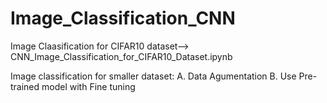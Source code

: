 # Image_Classification_CNN

Image Claasification for CIFAR10 dataset--> CNN_Image_Classification_for_CIFAR10_Dataset.ipynb

Image classification for smaller dataset:
  A. Data Agumentation 
  B. Use Pre-trained model with Fine tuning 
